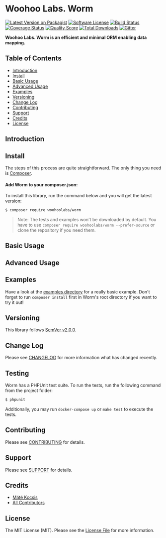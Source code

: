 # Woohoo Labs. Worm

[![Latest Version on Packagist][ico-version]][link-packagist]
[![Software License][ico-license]](LICENSE.md)
[![Build Status][ico-travis]][link-travis]
[![Coverage Status][ico-scrutinizer]][link-scrutinizer]
[![Quality Score][ico-code-quality]][link-code-quality]
[![Total Downloads][ico-downloads]][link-downloads]
[![Gitter][ico-gitter]][link-gitter]

**Woohoo Labs. Worm is an efficient and minimal ORM enabling data mapping.**

## Table of Contents

* [Introduction](#introduction)
* [Install](#install)
* [Basic Usage](#basic-usage)
* [Advanced Usage](#advanced-usage)
* [Examples](#examples)
* [Versioning](#versioning)
* [Change Log](#change-log)
* [Contributing](#contributing)
* [Support](#support)
* [Credits](#credits)
* [License](#license)

## Introduction

## Install

The steps of this process are quite straightforward. The only thing you need is [Composer](http://getcomposer.org).

#### Add Worm to your composer.json:

To install this library, run the command below and you will get the latest version:

```bash
$ composer require woohoolabs/worm
```

> Note: The tests and examples won't be downloaded by default. You have to use `composer require woohoolabs/worm --prefer-source`
or clone the repository if you need them.

## Basic Usage

## Advanced Usage

## Examples

Have a look at the [examples directory](https://github.com/woohoolabs/worm/blob/master/examples/) for a really basic
example. Don't forget to run `composer install` first in Worm's root directory if you want to try it out!

## Versioning

This library follows [SemVer v2.0.0](http://semver.org/).

## Change Log

Please see [CHANGELOG](CHANGELOG.md) for more information what has changed recently.

## Testing

Worm has a PHPUnit test suite. To run the tests, run the following command from the project folder:

``` bash
$ phpunit
```

Additionally, you may run `docker-compose up` or `make test` to execute the tests.

## Contributing

Please see [CONTRIBUTING](CONTRIBUTING.md) for details.

## Support

Please see [SUPPORT](SUPPORT.md) for details.

## Credits

- [Máté Kocsis][link-author]
- [All Contributors][link-contributors]

## License

The MIT License (MIT). Please see the [License File](LICENSE.md) for more information.

[ico-version]: https://img.shields.io/packagist/v/woohoolabs/worm.svg
[ico-license]: https://img.shields.io/badge/license-MIT-brightgreen.svg
[ico-travis]: https://img.shields.io/travis/woohoolabs/worm/master.svg
[ico-scrutinizer]: https://img.shields.io/scrutinizer/coverage/g/woohoolabs/worm.svg
[ico-code-quality]: https://img.shields.io/scrutinizer/g/woohoolabs/worm.svg
[ico-downloads]: https://img.shields.io/packagist/dt/woohoolabs/worm.svg
[ico-gitter]: https://badges.gitter.im/woohoolabs/worm.svg

[link-packagist]: https://packagist.org/packages/woohoolabs/worm
[link-travis]: https://travis-ci.org/woohoolabs/worm
[link-scrutinizer]: https://scrutinizer-ci.com/g/woohoolabs/worm/code-structure
[link-code-quality]: https://scrutinizer-ci.com/g/woohoolabs/worm
[link-downloads]: https://packagist.org/packages/woohoolabs/worm
[link-author]: https://github.com/kocsismate
[link-contributors]: ../../contributors
[link-gitter]: https://gitter.im/woohoolabs/worm?utm_source=badge&utm_medium=badge&utm_campaign=pr-badge
